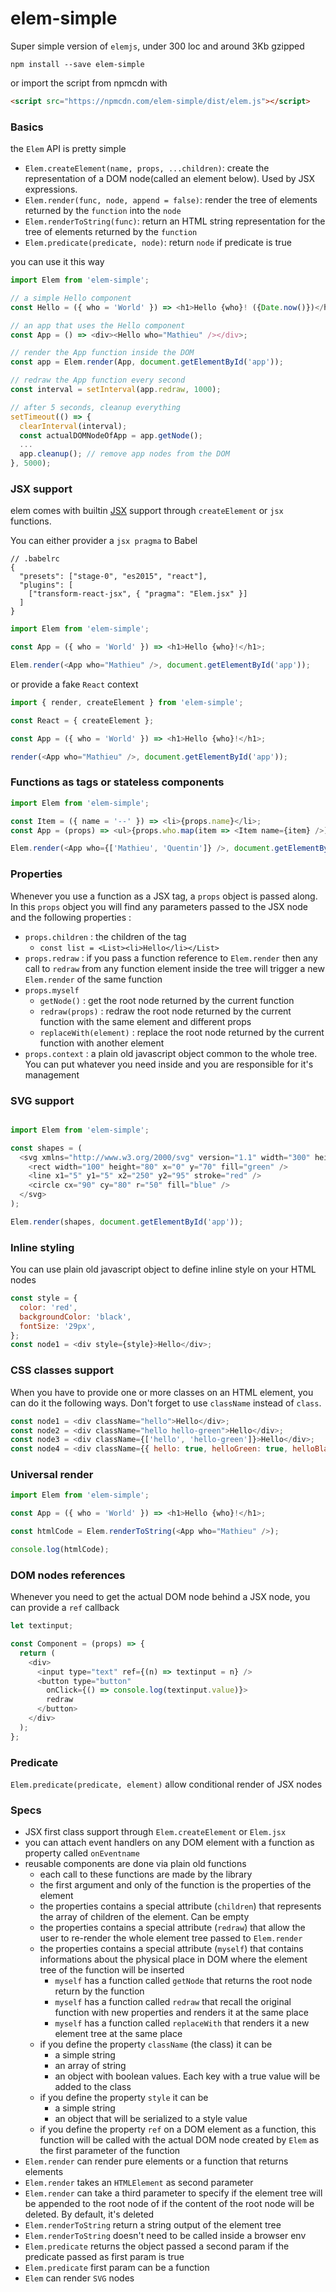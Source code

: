 # elem-simple

Super simple version of `elemjs`, under 300 loc and around 3Kb gzipped

```
npm install --save elem-simple
```

or import the script from npmcdn with

```html
<script src="https://npmcdn.com/elem-simple/dist/elem.js"></script>
```

### Basics

the `Elem` API is pretty simple

* `Elem.createElement(name, props, ...children)`: create the representation of a DOM node(called an element below). Used by JSX expressions.
* `Elem.render(func, node, append = false)`: render the tree of elements returned by the `function` into the `node`
* `Elem.renderToString(func)`: return an HTML string representation for the tree of elements returned by the `function`
* `Elem.predicate(predicate, node)`: return `node` if predicate is true

you can use it this way

```javascript
import Elem from 'elem-simple';

// a simple Hello component
const Hello = ({ who = 'World' }) => <h1>Hello {who}! ({Date.now()})</h1>;

// an app that uses the Hello component
const App = () => <div><Hello who="Mathieu" /></div>;

// render the App function inside the DOM
const app = Elem.render(App, document.getElementById('app'));

// redraw the App function every second
const interval = setInterval(app.redraw, 1000);

// after 5 seconds, cleanup everything
setTimeout(() => {
  clearInterval(interval);
  const actualDOMNodeOfApp = app.getNode();
  ...
  app.cleanup(); // remove app nodes from the DOM
}, 5000);
```

### JSX support

elem comes with builtin [JSX](https://jsx.github.io/) support through `createElement` or `jsx` functions.

You can either provider a `jsx pragma` to Babel

```
// .babelrc
{
  "presets": ["stage-0", "es2015", "react"],
  "plugins": [
    ["transform-react-jsx", { "pragma": "Elem.jsx" }]
  ]
}
```

```javascript
import Elem from 'elem-simple';

const App = ({ who = 'World' }) => <h1>Hello {who}!</h1>;

Elem.render(<App who="Mathieu" />, document.getElementById('app'));
```

or provide a fake `React` context

```javascript
import { render, createElement } from 'elem-simple';

const React = { createElement };

const App = ({ who = 'World' }) => <h1>Hello {who}!</h1>;

render(<App who="Mathieu" />, document.getElementById('app'));
```

### Functions as tags or stateless components

```javascript
import Elem from 'elem-simple';

const Item = ({ name = '--' }) => <li>{props.name}</li>;
const App = (props) => <ul>{props.who.map(item => <Item name={item} />)}</ul>;

Elem.render(<App who={['Mathieu', 'Quentin']} />, document.getElementById('app'));
```

### Properties

Whenever you use a function as a JSX tag, a `props` object is passed along. In this `props` object you will find any parameters passed to the JSX node and the following properties :

* `props.children` : the children of the tag
  * `const list = <List><li>Hello</li></List>`
* `props.redraw` : if you pass a function reference to `Elem.render` then any call to `redraw` from any function element inside the tree will trigger a new `Elem.render` of the same function
* `props.myself`
  * `getNode()` : get the root node returned by the current function
  * `redraw(props)` : redraw the root node returned by the current function with the same element and different props
  * `replaceWith(element)` : replace the root node returned by the current function with another element
* `props.context` : a plain old javascript object common to the whole tree. You can put whatever you need inside and you are responsible for it's management

### SVG support

```javascript

import Elem from 'elem-simple';

const shapes = (
  <svg xmlns="http://www.w3.org/2000/svg" version="1.1" width="300" height="200">
    <rect width="100" height="80" x="0" y="70" fill="green" />
    <line x1="5" y1="5" x2="250" y2="95" stroke="red" />
    <circle cx="90" cy="80" r="50" fill="blue" />
  </svg>
);

Elem.render(shapes, document.getElementById('app'));
```

### Inline styling

You can use plain old javascript object to define inline style on your HTML nodes

```javascript
const style = {
  color: 'red',
  backgroundColor: 'black',
  fontSize: '29px',
};
const node1 = <div style={style}>Hello</div>;
```

### CSS classes support

When you have to provide one or more classes on an HTML element, you can do it the following ways. Don't forget to use `className` instead of `class`.

```javascript
const node1 = <div className="hello">Hello</div>;
const node2 = <div className="hello hello-green">Hello</div>;
const node3 = <div className={['hello', 'hello-green']}>Hello</div>;
const node4 = <div className={{ hello: true, helloGreen: true, helloBlack: false }}>Hello</div>;
```

### Universal render

```javascript
import Elem from 'elem-simple';

const App = ({ who = 'World' }) => <h1>Hello {who}!</h1>;

const htmlCode = Elem.renderToString(<App who="Mathieu" />);

console.log(htmlCode);
```

### DOM nodes references

Whenever you need to get the actual DOM node behind a JSX node, you can provide a `ref` callback

```javascript
let textinput;

const Component = (props) => {
  return (
    <div>
      <input type="text" ref={(n) => textinput = n} />
      <button type="button"
        onClick={() => console.log(textinput.value)}>
        redraw
      </button>
    </div>
  );
};
```

### Predicate

`Elem.predicate(predicate, element)` allow conditional render of JSX nodes

### Specs

* JSX first class support through `Elem.createElement` or `Elem.jsx`
* you can attach event handlers on any DOM element with a function as property called `onEventname`
* reusable components are done via plain old functions
  * each call to these functions are made by the library
  * the first argument and only of the function is the properties of the element
  * the properties contains a special attribute (`children`) that represents the array of children of the element. Can be empty
  * the properties contains a special attribute (`redraw`) that allow the user to re-render the whole element tree passed to `Elem.render`
  * the properties contains a special attribute (`myself`) that contains informations about the physical place in DOM where the element tree of the function will be inserted
    * `myself` has a function called `getNode` that returns the root node return by the function
    * `myself` has a function called `redraw` that recall the original function with new properties and renders it at the same place
    * `myself` has a function called `replaceWith` that renders it a new element tree at the same place
  * if you define the property `className` (the class) it can be
    * a simple string
    * an array of string
    * an object with boolean values. Each key with a true value will be added to the class
  * if you define the property `style` it can be
    * a simple string
    * an object that will be serialized to a style value
  * if you define the property `ref` on a DOM element as a function, this function will be called with the actual DOM node created by `Elem` as the first parameter of the function
* `Elem.render` can render pure elements or a function that returns elements
* `Elem.render` takes an `HTMLElement` as second parameter
* `Elem.render` can take a third parameter to specify if the element tree will be appended to the root node of if the content of the root node will be deleted. By default, it's deleted
* `Elem.renderToString` return a string output of the element tree
* `Elem.renderToString` doesn't need to be called inside a browser env
* `Elem.predicate` returns the object passed a second param if the predicate passed as first param is true
* `Elem.predicate` first param can be a function
* `Elem` can render `SVG` nodes

